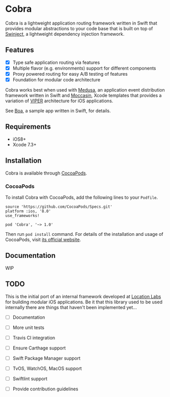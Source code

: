 # Cobra
Cobra is a lightweight application routing framework written in Swift that provides modular abstractions
to your code base that is built on top of [Swinject][1], a lightweight dependency injection
framework.

## Features
- [X] Type safe application routing via features
- [X] Multiple flavor (e.g. environments) support for different components
- [X] Proxy powered routing for easy A/B testing of features
- [X] Foundation for modular code architecture

Cobra works best when used with [Medusa][2], an application event distribution framework written in 
Swift and [Moccasin][3], Xcode templates that provides a variation of [VIPER][4] architecture for 
iOS applications.

See [Boa][5], a sample app written in Swift, for details.

## Requirements
- iOS8+
- Xcode 7.3+

## Installation
Cobra is available through [CocoaPods](https://cocoapods.org).

### CocoaPods

To install Cobra with CocoaPods, add the following lines to your `Podfile`.

    source 'https://github.com/CocoaPods/Specs.git'
    platform :ios, '8.0'
    use_frameworks!

    pod 'Cobra', '~> 1.0'

Then run `pod install` command. For details of the installation and usage of CocoaPods, visit [its official website](https://cocoapods.org).

## Documentation
WIP

## TODO
This is the initial port of an internal framework developed at [Location Labs][6] for building
modular iOS applications. Be it that this library used to be used internally there are things
that haven't been implemented yet...

- [ ] Documentation
- [ ] More unit tests
- [ ] Travis CI integration
- [ ] Ensure Carthage support
- [ ] Swift Package Manager support
- [ ] TvOS, WatchOS, MacOS support
- [ ] Swiftlint support
- [ ] Provide contribution guidelines


[1]: https://github.com/Swinject/Swinject
[2]: https://github.com/locationlabs/Medusa
[3]: https://github.com/locationlabs/Moccasin
[4]: http://mutualmobile.github.io/blog/2013/12/04/viper-introduction/
[5]: https://github.com/locationlabs/Boa
[6]: http://www.locationlabs.com/
